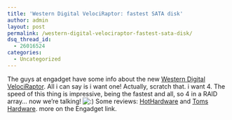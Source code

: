 ```yaml
---
title: 'Western Digital VelociRaptor: fastest SATA disk'
author: admin
layout: post
permalink: /western-digital-velociraptor-fastest-sata-disk/
dsq_thread_id:
  - 26016524
categories:
  - Uncategorized
---
```

The guys at engadget have some info about the new [Western Digital VelociRaptor][1]. All i can say is i want one! Actually, scratch that. i want 4. The speed of this thing is impressive, being the fastest and all, so 4 in a RAID array&#8230; now we&#8217;re talking! <img src="http://blog.lotas-smartman.net/wp-includes/images/smilies/icon_smile.gif" alt=":)" class="wp-smiley" /> Some reviews: [HotHardware][2] and [Toms Hardware][3]. more on the Engadget link.

 [1]: http://www.engadget.com/2008/04/21/western-digital-launches-worlds-fastest-sata-disk-the-300gb/
 [2]: http://www.hothardware.com/Articles/Western_Digital_Velociraptor_300GB/
 [3]: http://www.tomshardware.com/reviews/HDD-SATA-VelociRaptor,1914.html